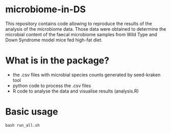 # microbiome-in-DS
This repository contains code allowing to reproduce the results of the analysis of the microbiome data. Those data were obtained to determine the microbial content of the faecal microbiome samples from Wild Type and Down Syndrome model mice fed high-fat diet.
# What is in the package?
- the .csv files with microbial species counts generated by seed-kraken tool
- python code to process the .csv files
- R code to analyse the data and visualise results (analysis.R)
# Basic usage
```bash run_all.sh```
